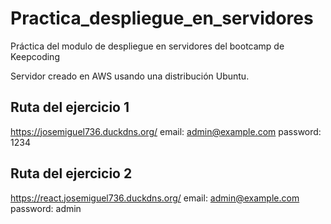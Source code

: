 # Practica_despliegue_en_servidores
Práctica del modulo de despliegue en servidores del bootcamp de Keepcoding

Servidor creado en AWS usando una distribución Ubuntu.

## Ruta del ejercicio 1 
https://josemiguel736.duckdns.org/
email: admin@example.com
password: 1234

## Ruta del ejercicio 2
https://react.josemiguel736.duckdns.org/
email: admin@example.com
password: admin


